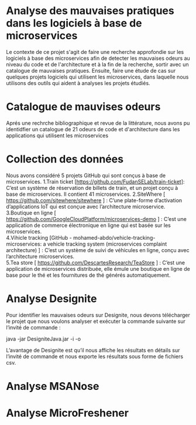 # Analyse des mauvaises pratiques dans les logiciels à base de microservices

Le contexte de ce projet s'agit de faire une recherche approfondie sur les logiciels à base des microservices afin de detecter les mauvaises odeurs au niveau du code et de l'architecture et à la fin de la recherche, sortir avec un catalogue de mauvaises pratiques. Ensuite, faire une étude de cas sur quelques projets logiciels qui utilisent les microservices, dans laquelle nous utilisons des outils qui aident à analyses les projets étudiés.

# Catalogue de mauvises odeurs
Aprés une rechrche bibliographique et revue de la littérature, nous avons pu identidfier un catalogue de 21 odeurs de code et d'architecture dans les applications qui utilisent les microservices

# Collection des données

Nous avons considéré 5 projets GitHub qui sont conçus à base de microservices.
1.Train ticket [https://github.com/FudanSELab/train-ticket]: C’est un système de réservation de billets de train, et un projet conçu à base de microservices. Il contient 41 microservices. 
2.SiteWhere [ https://github.com/sitewhere/sitewhere ] : C’une plate-forme d’activation d’applications IoT qui est conçue avec l’architecture microservice. 
3.Boutique en ligne [ https://github.com/GoogleCloudPlatform/microservices-demo ] : C’est une application de commerce électronique en ligne qui est basée sur les microservices.   
4.Vihicle tracking [GitHub - mohamed-abdo/vehicle-tracking-microservices: a vehicle tracking system (microservices complaint architecture) ] : C’est un système de suivi de véhicules en ligne, conçu avec l’architecture microservices.  
5.Tea store [ https://github.com/DescartesResearch/TeaStore ] : C’est une application de microservices distribuée, elle émule une boutique en ligne de base pour le thé et les fournitures de thé générés automatiquement. 


# Analyse Designite

Pour identifier les mauvaises odeurs sur Designite, nous devons télécharger le projet que nous voulons analyser et exécuter la commande suivante sur l’invité de commande : 

  java -jar DesigniteJava.jar -i <MonProjet> -o <CsvResults> 
  
L’avantage de Designite est qu’il nous affiche les résultats en détails sur l’invité de commande et nous exporte les résultats sous forme de fichiers csv. 


# Analyse MSANose

# Analyse MicroFreshener
